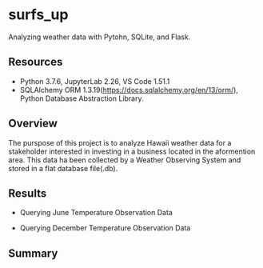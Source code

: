 # surfs_up
Analyzing weather data with Pytohn, SQLite, and Flask.

## Resources 
- Python 3.7.6, JupyterLab 2.26, VS Code 1.51.1
- SQLAlchemy ORM 1.3.19(https://docs.sqlalchemy.org/en/13/orm/), Python Database Abstraction Library.

## Overview
The purspose of this project is to analyze Hawaii weather data  for a stakeholder interested in investing in a business located in the aformention area. 
This data ha been collected by a Weather Observing System and stored in a flat database file(.db).

## Results 
- Querying June Temperature Observation Data 

- Querying December Temperature Observation Data 



## Summary 



